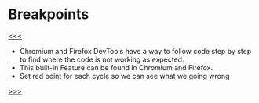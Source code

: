 # Breakpoints

[<<<](./03.11_README.md)

- Chromium and Firefox DevTools have a way to follow code step by step to find where the code is not working as expected. 
- This built-in Feature can be found in Chromium and Firefox. 
- Set red point for each cycle so we can see what we going wrong

[>>>]()
